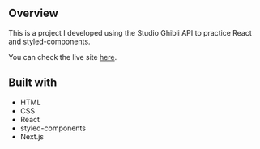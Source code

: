 ## Overview

This is a project I developed using the Studio Ghibli API to practice React and styled-components.

You can check the live site [here](https://ghibli-studio-nine.vercel.app/).

## Built with

- HTML
- CSS
- React
- styled-components
- Next.js


